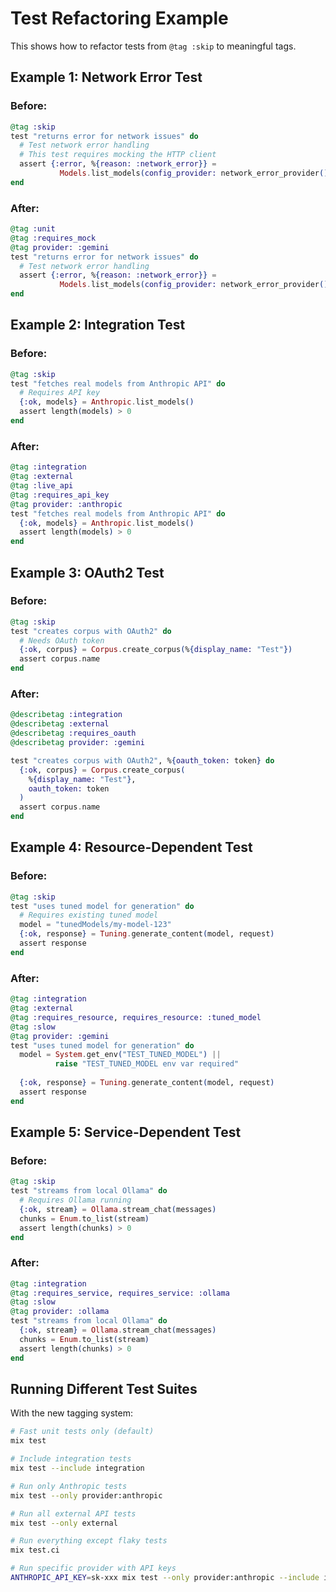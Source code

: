 # Test Refactoring Example

This shows how to refactor tests from `@tag :skip` to meaningful tags.

## Example 1: Network Error Test

### Before:
```elixir
@tag :skip
test "returns error for network issues" do
  # Test network error handling
  # This test requires mocking the HTTP client
  assert {:error, %{reason: :network_error}} =
           Models.list_models(config_provider: network_error_provider())
end
```

### After:
```elixir
@tag :unit
@tag :requires_mock
@tag provider: :gemini
test "returns error for network issues" do
  # Test network error handling
  assert {:error, %{reason: :network_error}} =
           Models.list_models(config_provider: network_error_provider())
end
```

## Example 2: Integration Test

### Before:
```elixir
@tag :skip
test "fetches real models from Anthropic API" do
  # Requires API key
  {:ok, models} = Anthropic.list_models()
  assert length(models) > 0
end
```

### After:
```elixir
@tag :integration
@tag :external
@tag :live_api
@tag :requires_api_key
@tag provider: :anthropic
test "fetches real models from Anthropic API" do
  {:ok, models} = Anthropic.list_models()
  assert length(models) > 0
end
```

## Example 3: OAuth2 Test

### Before:
```elixir
@tag :skip
test "creates corpus with OAuth2" do
  # Needs OAuth token
  {:ok, corpus} = Corpus.create_corpus(%{display_name: "Test"})
  assert corpus.name
end
```

### After:
```elixir
@describetag :integration
@describetag :external
@describetag :requires_oauth
@describetag provider: :gemini

test "creates corpus with OAuth2", %{oauth_token: token} do
  {:ok, corpus} = Corpus.create_corpus(
    %{display_name: "Test"},
    oauth_token: token
  )
  assert corpus.name
end
```

## Example 4: Resource-Dependent Test

### Before:
```elixir
@tag :skip
test "uses tuned model for generation" do
  # Requires existing tuned model
  model = "tunedModels/my-model-123"
  {:ok, response} = Tuning.generate_content(model, request)
  assert response
end
```

### After:
```elixir
@tag :integration
@tag :external
@tag :requires_resource, requires_resource: :tuned_model
@tag :slow
@tag provider: :gemini
test "uses tuned model for generation" do
  model = System.get_env("TEST_TUNED_MODEL") || 
          raise "TEST_TUNED_MODEL env var required"
  
  {:ok, response} = Tuning.generate_content(model, request)
  assert response
end
```

## Example 5: Service-Dependent Test

### Before:
```elixir
@tag :skip
test "streams from local Ollama" do
  # Requires Ollama running
  {:ok, stream} = Ollama.stream_chat(messages)
  chunks = Enum.to_list(stream)
  assert length(chunks) > 0
end
```

### After:
```elixir
@tag :integration
@tag :requires_service, requires_service: :ollama
@tag :slow
@tag provider: :ollama
test "streams from local Ollama" do
  {:ok, stream} = Ollama.stream_chat(messages)
  chunks = Enum.to_list(stream)
  assert length(chunks) > 0
end
```

## Running Different Test Suites

With the new tagging system:

```bash
# Fast unit tests only (default)
mix test

# Include integration tests
mix test --include integration

# Run only Anthropic tests
mix test --only provider:anthropic

# Run all external API tests
mix test --only external

# Run everything except flaky tests
mix test.ci

# Run specific provider with API keys
ANTHROPIC_API_KEY=sk-xxx mix test --only provider:anthropic --include integration
```
